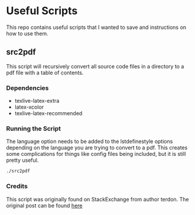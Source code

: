 # Useful Scripts

This repo contains useful scripts that I wanted to save and instructions on
how to use them.

## src2pdf

This script will recursively convert all source code files in a directory to
a pdf file with a table of contents.

### Dependencies

- texlive-latex-extra
- latex-xcolor
- texlive-latex-recommended

### Running the Script

The language option needs to be added to the lstdefinestyle options depending
on the language you are trying to convert to a pdf. This creates some 
complications for things like config files being included, but it is still 
pretty useful.

```bash
./src2pdf
```

### Credits

This script was originally found on StackExchange from author terdon. The 
original post can be found [here](https://superuser.com/questions/601198/how-can-i-automatically-convert-all-source-code-files-in-a-folder-recursively/601412)

